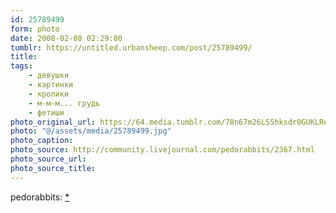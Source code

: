 ```yaml
---
id: 25789499
form: photo
date: 2008-02-08 02:29:00
tumblr: https://untitled.urbansheep.com/post/25789499/
title:
tags:
    - девушки
    - картинки
    - кролики
    - м-м-м... грудь
    - фетиши
photo_original_url: https://64.media.tumblr.com/78n67m26L55hksdr0GUKLReR_1280.jpg
photo: "@/assets/media/25789499.jpg"
photo_caption:
photo_source: http://community.livejournal.com/pedorabbits/2367.html
photo_source_url:
photo_source_title:
---
```


<p>pedorabbits: <a href="http://community.livejournal.com/pedorabbits/2367.html">*</a></p>
